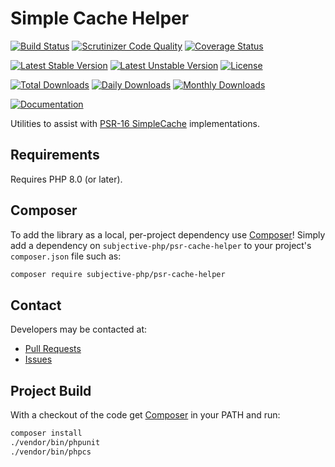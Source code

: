 # Simple Cache Helper

[![Build Status](https://travis-ci.org/subjective-php/psr-cache-helper.svg?branch=master)](https://travis-ci.org/subjective-php/psr-cache-helper)
[![Scrutinizer Code Quality](https://scrutinizer-ci.com/g/subjective-php/psr-cache-helper/badges/quality-score.png?b=master)](https://scrutinizer-ci.com/g/subjective-php/psr-cache-helper/?branch=master)
[![Coverage Status](https://coveralls.io/repos/github/subjective-php/psr-cache-helper/badge.svg?branch=master)](https://coveralls.io/github/subjective-php/psr-cache-helper?branch=master)

[![Latest Stable Version](https://poser.pugx.org/subjective-php/psr-cache-helper/v/stable)](https://packagist.org/packages/subjective-php/psr-cache-helper)
[![Latest Unstable Version](https://poser.pugx.org/subjective-php/psr-cache-helper/v/unstable)](https://packagist.org/packages/subjective-php/psr-cache-helper)
[![License](https://poser.pugx.org/subjective-php/psr-cache-helper/license)](https://packagist.org/packages/subjective-php/psr-cache-helper)

[![Total Downloads](https://poser.pugx.org/subjective-php/psr-cache-helper/downloads)](https://packagist.org/packages/subjective-php/psr-cache-helper)
[![Daily Downloads](https://poser.pugx.org/subjective-php/psr-cache-helper/d/daily)](https://packagist.org/packages/subjective-php/psr-cache-helper)
[![Monthly Downloads](https://poser.pugx.org/subjective-php/psr-cache-helper/d/monthly)](https://packagist.org/packages/subjective-php/psr-cache-helper)

[![Documentation](https://img.shields.io/badge/reference-phpdoc-blue.svg?style=flat)](http://pholiophp.org/subjective-php/psr-cache-helper)

Utilities to assist with [PSR-16 SimpleCache](http://www.php-fig.org/psr/psr-16/) implementations.

## Requirements

Requires PHP 8.0 (or later).

## Composer
To add the library as a local, per-project dependency use [Composer](http://getcomposer.org)! Simply add a dependency on `subjective-php/psr-cache-helper` to your project's `composer.json` file such as:

```sh
composer require subjective-php/psr-cache-helper
```

## Contact
Developers may be contacted at:

 * [Pull Requests](https://github.com/subjective-php/psr-cache-helper/pulls)
 * [Issues](https://github.com/subjective-php/psr-cache-helper/issues)

## Project Build
With a checkout of the code get [Composer](http://getcomposer.org) in your PATH and run:

```sh
composer install
./vendor/bin/phpunit
./vendor/bin/phpcs
```
